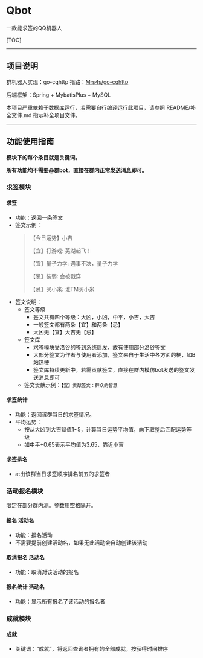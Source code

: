 # Qbot
一款能求签的QQ机器人

[TOC]

---

## 项目说明

群机器人实现：go-cqhttp  指路：[Mrs4s/go-cqhttp](https://github.com/Mrs4s/go-cqhttp)

后端框架：Spring + MybatisPlus + MySQL

本项目严重依赖于数据库运行，若需要自行编译运行此项目，请参照 README/补全文件.md 指示补全项目文件。

---

## 功能使用指南

  **模块下的每个条目就是关键词。**

  **所有功能均不需要@群bot，直接在群内正常发送消息即可。**

### 求签模块

#### 求签

- 功能：返回一条签文
- 签文示例：
  > 【今日运势】小吉
  >
  > 【宜】打游戏: 芜湖起飞！
  >
  > 【宜】量子力学: 遇事不决，量子力学
  >
  > 【忌】装弱: 会被戳穿
  >
  > 【忌】买小米: 谁TM买小米
- 签文说明：
  - 签文等级
    - 签文共有四个等级：大凶，小凶，中平，小吉，大吉
    - 一般签文都有两条【宜】和两条【忌】
    - 大凶无【宜】大吉无【忌】
  - 签文库
    - 求签模块受洛谷的签到系统启发，故有使用部分洛谷签文
    - 大部分签文为作者与使用者添加，签文来自于生活中各方面的梗，如B站热梗
    - 签文库持续更新中，若需贡献签文，直接在群内模仿bot发送的签文发送消息即可
  - 签文贡献示例：`【宜】贡献签文：群众的智慧`

#### 求签统计

- 功能：返回该群当日的求签情况。
- 平均运势：
  - 按从大凶到大吉赋值1~5，计算当日运势平均值，向下取整后匹配运势等级
  - 如中平+0.65表示平均值为3.65，靠近小吉

#### 求签排名

- at出该群当日求签顺序排名前五的求签者

### 活动报名模块

限定在部分群内测。参数用空格隔开。

#### 报名 活动名

- 功能：报名活动
- 不需要提前创建活动名，如果无此活动会自动创建该活动

#### 取消报名 活动名

- 功能：取消对该活动的报名

#### 报名统计 活动名

- 功能：显示所有报名了该活动的报名者

### 成就模块

#### 成就

- 关键词：“成就”，将返回查询者拥有的全部成就，按获得时间排序